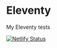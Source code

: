 # Eleventy

My Eleventy tests

[![Netlify Status](https://api.netlify.com/api/v1/badges/34d5f510-43b8-4bbb-a08c-e6d3697e695d/deploy-status)](https://app.netlify.com/sites/hardcore-shirley-684888/deploys)
